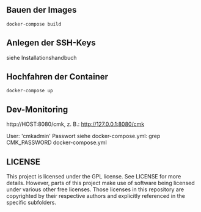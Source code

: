 ## Bauen der Images

	docker-compose build

## Anlegen der SSH-Keys

siehe Installationshandbuch

## Hochfahren der Container

	docker-compose up


## Dev-Monitoring

http://HOST:8080/cmk, z. B.: http://127.0.0.1:8080/cmk

User: 'cmkadmin'
Passwort siehe docker-compose.yml: grep CMK_PASSWORD docker-compose.yml

## LICENSE
This project is licensed under the GPL license. See LICENSE for more details. However, parts of this project make use of software being licensed under various other free licenses. Those licenses in this repository are copyrighted by their respective authors and explicitly referenced in the specific subfolders.

